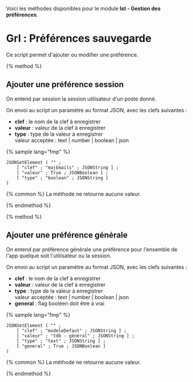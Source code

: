 Voici les méthodes disponibles pour le module **lst - Gestion des préférences**.

# Grl : Préférences sauvegarde

Ce script permet d'ajouter ou modifier une préférence.

{% method %}
## Ajouter une préférence session

On entend par session la session utilisateur d'un poste donné.

On envoi au script un paramètre au format JSON, avec les clefs suivantes :
- **clef** : le nom de la clef à enregistrer
- **valeur** : valeur de la clef à enregistrer
- **type** : type de la valeur à enregistrer <br>valeur acceptée : text | number | boolean | json


{% sample lang="fmp" %}

```fmp
JSONSetElement ( "" ;	[ "clef" ; "majEmails" ; JSONString ] ;	[ "valeur" ; True ; JSONBoolean ] ;	[ "type" ; "boolean" ; JSONString ] )
```

{% common %}
La méthode ne retourne aucune valeur.

{% endmethod %}

{% method %}
## Ajouter une préférence générale

On entend par préférence générale une préférence pour l'ensemble de l'app quelque soit l'utilisateur ou la session.

On envoi au script un paramètre au format JSON, avec les clefs suivantes :
- **clef** : le nom de la clef à enregistrer
- **valeur** : valeur de la clef à enregistrer
- **type** : type de la valeur à enregistrer <br>valeur acceptée : text | number | boolean | json
- **general** : flag booléen doit être à vrai

{% sample lang="fmp" %}

```fmp
JSONSetElement ( "" ;	[ "clef" ; "modeleDefaut" ; JSONString ] ;	[ "valeur" ; "tdb - général" ; JSONString ] ;	[ "type" ; "text" ; JSONString ] ;	[ "general" ; True ; JSONBoolean ])
```

{% common %}
La méthode ne retourne aucune valeur.

{% endmethod %}
